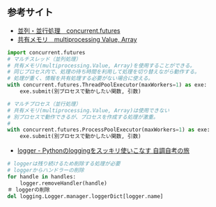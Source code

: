 ## 参考サイト
- [並列・並行処理　concurrent.futures](https://qiita.com/simonritchie/items/1ce3914eb5444d2157ac#concurrentfutures)
- [共有メモリ　multiprocessing Value, Array](https://qiita.com/t_okkan/items/4127a87177ed2b2db148)
```python
import concurrent.futures
# マルチスレッド（並列処理）
# 共有メモリ(multiprocessing.Value, Array)を使用することができる。
# 同じプロセス内で、処理の待ち時間を利用して処理を切り替えながら動作する。
# 処理が重く、情報を共有処理する必要がない場合に使える。
with concurrent.futures.ThreadPoolExecutor(maxWorkers=1) as exe:
    exe.submit(別プロセスで動かしたい関数, 引数)

# マルチプロセス（並行処理）
# 共有メモリ(multiprocessing.Value, Array)は使用できない
# 別プロセスで動作できるが、プロセスを作成する処理が激重。
# 
with concurrent.futures.ProcessPoolExecutor(maxWorkers=1) as exe:
    exe.submit(別プロセスで動かしたい関数, 引数)
``` 

- [logger - Pythonのloggingをスッキリ使いこなす 自調自考の旅](https://own-search-and-study.xyz/2019/10/20/python-logging-clear/)
```python
# loggerは残り続けるため削除する処理が必要
# loggerからハンドラーの削除
for handle in handles:
    logger.removeHandler(handle)
＃ loggerの削除
del logging.Logger.manager.loggerDict[logger.name]
```